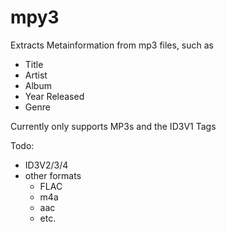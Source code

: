# mpy3

Extracts Metainformation from mp3 files, such as
- Title
- Artist
- Album
- Year Released
- Genre

Currently only supports MP3s and the ID3V1 Tags

Todo:
- ID3V2/3/4
- other formats
    - FLAC
    - m4a
    - aac
    - etc.
